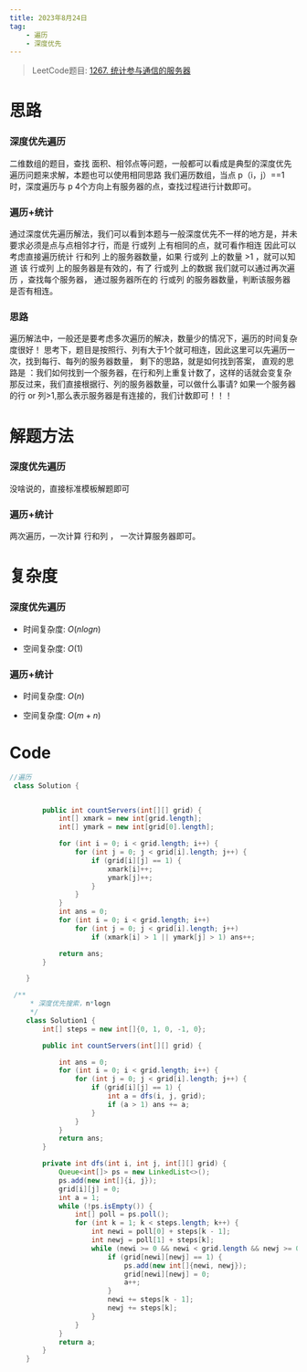 ```yaml
---
title: 2023年8月24日
tag: 
    - 遍历
    - 深度优先
---
```


> LeetCode题目: [1267. 统计参与通信的服务器](https://leetcode.cn/problems/count-servers-that-communicate/description/)


# 思路
### 深度优先遍历
二维数组的题目，查找 面积、相邻点等问题，一般都可以看成是典型的深度优先遍历问题来求解，本题也可以使用相同思路
我们遍历数组，当点 p（i，j）==1时，深度遍历与 p 4个方向上有服务器的点，查找过程进行计数即可。

### 遍历+统计
通过深度优先遍历解法，我们可以看到本题与一般深度优先不一样的地方是，并未要求必须是点与点相邻才行，而是 行或列 上有相同的点，就可看作相连
因此可以考虑直接遍历统计 行和列 上的服务器数量，如果 行或列 上的数量 >1 ，就可以知道 该 行或列 上的服务器是有效的，有了 行或列 上的数据
我们就可以通过再次遍历 ，查找每个服务器， 通过服务器所在的 行或列 的服务器数量，判断该服务器是否有相连。

### 思路
遍历解法中，一般还是要考虑多次遍历的解决，数量少的情况下，遍历的时间复杂度很好！
思考下，题目是按照行、列有大于1个就可相连，因此这里可以先遍历一次，找到每行、每列的服务器数量，
剩下的思路，就是如何找到答案，
直观的思路是 ：我们如何找到一个服务器，在行和列上重复计数了，这样的话就会变复杂
那反过来，我们直接根据行、列的服务器数量，可以做什么事请?  如果一个服务器的行 or 列>1,那么表示服务器是有连接的，我们计数即可！！！

# 解题方法
### 深度优先遍历
没啥说的，直接标准模板解题即可

### 遍历+统计
 两次遍历，一次计算 行和列 ， 一次计算服务器即可。

# 复杂度
### 深度优先遍历
- 时间复杂度:  $O(nlogn)$

- 空间复杂度:  $O(1)$

### 遍历+统计
- 时间复杂度:  $O(n)$

- 空间复杂度:  $O(m+n)$

# Code
```Java []
//遍历
 class Solution {


        public int countServers(int[][] grid) {
            int[] xmark = new int[grid.length];
            int[] ymark = new int[grid[0].length];

            for (int i = 0; i < grid.length; i++) {
                for (int j = 0; j < grid[i].length; j++) {
                    if (grid[i][j] == 1) {
                        xmark[i]++;
                        ymark[j]++;
                    }
                }
            }
            int ans = 0;
            for (int i = 0; i < grid.length; i++)
                for (int j = 0; j < grid[i].length; j++)
                    if (xmark[i] > 1 || ymark[j] > 1) ans++;

            return ans;
        }

    }
```
```java []
 /**
     * 深度优先搜索，n*logn
     */
    class Solution1 {
        int[] steps = new int[]{0, 1, 0, -1, 0};

        public int countServers(int[][] grid) {

            int ans = 0;
            for (int i = 0; i < grid.length; i++) {
                for (int j = 0; j < grid[i].length; j++) {
                    if (grid[i][j] == 1) {
                        int a = dfs(i, j, grid);
                        if (a > 1) ans += a;
                    }
                }
            }
            return ans;
        }

        private int dfs(int i, int j, int[][] grid) {
            Queue<int[]> ps = new LinkedList<>();
            ps.add(new int[]{i, j});
            grid[i][j] = 0;
            int a = 1;
            while (!ps.isEmpty()) {
                int[] poll = ps.poll();
                for (int k = 1; k < steps.length; k++) {
                    int newi = poll[0] + steps[k - 1];
                    int newj = poll[1] + steps[k];
                    while (newi >= 0 && newi < grid.length && newj >= 0 && newj < grid[0].length) {
                        if (grid[newi][newj] == 1) {
                            ps.add(new int[]{newi, newj});
                            grid[newi][newj] = 0;
                            a++;
                        }
                        newi += steps[k - 1];
                        newj += steps[k];
                    }
                }
            }
            return a;
        }
    }
```    